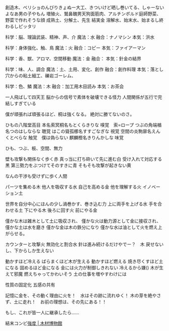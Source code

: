創造木、ベリショのんびりきょぬー大工、きついけど晒し巻いてる、しゃーないよなあ男の子やもん
増殖火、鷲鼻醜男天狗面筋肉、アルチンボルド庭師野菜、野菜で作れそうな顔
成熟土、分解土、先生
結実金
溶解水、始末水、始まるし終わるしピッタリ

科学：脳、理論武装、精神、声、介
魔法：水
融合：ナノマシン
本気：洪水

科学：身体強化、触、鳥
魔法：火
融合：コピー
本気：ファイアーマン

科学：香、獣、アロマ、空間移動
魔法：金
融合：
本気：針金の結界

科学：味、人、調合
魔法：土、土用、変化、創作
融合：創作料理
本気：落とし穴からの粘土細工、礫岩ゴーレム、

科学：色、鱗
魔法：木
融合：加工用木目読み
本気：お茶会

一人飛ばして四天王
脳からの信号で素体を破壊できる怪力
人間関係が五行で完結しすぎている

僕が頑張れば頑張るほど、桐は強くなる。
絶対に勝てないのさ。

ひもの八階堂高目
本名索冥桐名もとくらきりな
嗅覚　索=ロープ
つぶの角端楢名つのはしならな
聴覚
はこの聳孤梛名すすごなぎな
視覚
空間の炎駒扉名えんくとべらな
触覚　僕は偽らない
麒麟樫名きりんかしな
味覚

ひも、つぶ、板、空間、無力

壁も攻撃も関係なく歩く赤
真っ当に打ち砕いて先に進む白
受け入れて対応する黒
第三勢力をぶつけてそのすきに青
そもそも攻撃が起きない黄

なんの干渉も受けずに歩く人間

パーツを集める木
他人を吸収する水
自己を高める金
他を理解する火
イノベーション土

世界を自分中心にほんの少し渦巻かす、巻き込む力
上に両手を上げる水
手を合わせる土
下にやる木
後ろに回す火
前にやる金

僅かな木は雑木として土に吸収され、
僅かな火は動力源として金に接収され、
僅かな土は水を磨き
僅かな金は木の鉄分になり
僅かな水は油として火を燃え上がらせる。

カウンターと攻撃火
無効化と割合水
針は進み続けるだけやでー？　木
戻せないし、下からしか生えない

動かすほど冷える
ばらまくほど木が生える
動かすほど燃える
焼き尽くすほど土になる
固めるほど金になる
金には火力が制御しきれない
冷えるから嫌()
木が生えて邪魔
燃えちゃってかわいそう
土の仕事を増やすわけには


性質の固定化
五感の共有

記憶に金を、その動く理由に火を！　水はその跡に流れゆく！
木の芽を絶やさず、土に走れ！　お前の理想は、その先にある！！

もし、これが皆一人に継承したら……

結末コンビ[強度 \| 木材博物館](https://wood-museum.net/sp/hardness.php)
